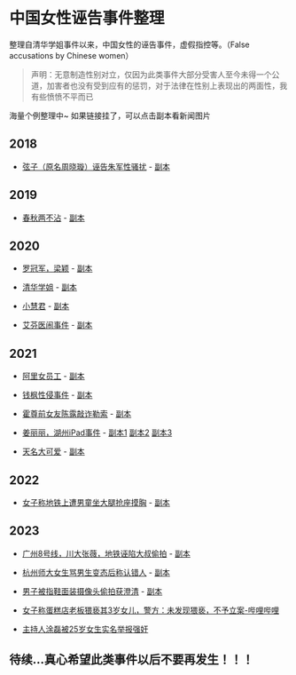 # 中国女性诬告事件整理
整理自清华学姐事件以来，中国女性的诬告事件，虚假指控等。（False accusations by Chinese women）

> 声明：无意制造性别对立，仅因为此类事件大部分受害人至今未得一个公道，加害者也没有受到应有的惩罚，对于法律在性别上表现出的两面性，我有些愤愤不平而已

海量个例整理中~ 如果链接挂了，可以点击副本看新闻图片
## 2018

+ [弦子（原名周晓璇）诬告朱军性骚扰](https://www.163.com/dy/article/HRH01CTU0553T57M.html) - [副本](pic/0011.png)

## 2019

+ [春秋两不沾](https://www.sohu.com/a/327260018_406833) - [副本](pic/0000.png)

## 2020

+ [罗冠军，梁颖](https://baike.baidu.com/item/罗冠军/53512435) - [副本](pic/0010.png)

+ [清华学姐](https://www.sohu.com/a/652152899_121388200) - [副本](pic/0001.png)

+ [小慧君](https://baijiahao.baidu.com/s?id=1766584875318611398) - [副本](pic/0002.png)

+ [艾芬医闹事件](https://static.cdsb.com/micropub/Articles/202306/6c609ca275b92c3bf879738a037b9b41.html) - [副本](pic/0015.png)




## 2021

+ [阿里女员工](https://baike.baidu.com/item/阿里巴巴女员工被侵害事件/58214609) - [副本](pic/0003.png)

+ [钱枫性侵事件](https://baike.baidu.com/item/钱枫性侵门/58367981) - [副本](pic/0004.png)

+ [霍尊前女友陈露敲诈勒索](https://baike.baidu.com/item/霍尊事件/58268908) - [副本](pic/0005.png)

+ [姜丽丽，湖州iPad事件](https://www.163.com/dy/article/GIDQ242A0537A693.html) - [副本1](pic/0012.png) [副本2](pic/0013.png) [副本3](pic/0014.png)

+ [天名大可爱](https://mp.weixin.qq.com/s?__biz=MzA4Mjk1MjMzMA==&mid=2649819145&idx=1&sn=190d5c74a27975ec7463c3ab84c443e8&chksm=87f841ecb08fc8fa89e02334667ce45e5fc68b4beadd7a2ab09dbc32f92f706894a0f19efe8f&scene=27) - [副本](pic/0016.png)

## 2022

+ [女子称地铁上遭男童坐大腿抢座摸胸](https://www.163.com/dy/article/HI8Q9I540552Q49A.html) - [副本](pic/0006.png)

## 2023

+ [广州8号线，川大张薇，地铁诬陷大叔偷拍](https://www.sohu.com/a/683633271_121284943) - [副本](pic/0007.png)

+ [杭州师大女生骂男生变态后称认错人](https://www.163.com/dy/article/I73OUR6905563TIB.html) - [副本](pic/0008.png)

+ [男子被指鞋面装摄像头偷拍获澄清](http://dzb.hxnews.com/news/gnxw/202306/13/2121763.shtml) - [副本](pic/0009.png)

+ [女子称蛋糕店老板猥亵其3岁女儿，警方：未发现猥亵，不予立案-哔哩哔哩](https://b23.tv/WmgPTii)

+ [主持人涂磊被25岁女生实名举报强奸](https://www.bilibili.com/video/BV1eV4y1q7zW)

## 待续...真心希望此类事件以后不要再发生！！！
